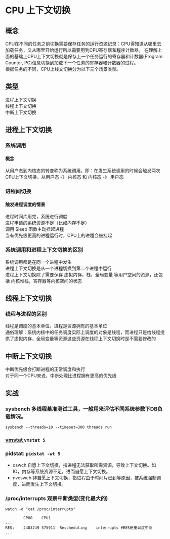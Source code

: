 # CPU 上下文切换  
  
## 概念  
CPU在不同的任务之前切换需要保存任务的运行资源记录：CPU得知道从哪里去加载任务，又从哪里开始运行所以需要用到CPU寄存器和程序计数器。
在理解上面的基础上CPU上下文切换就是保存上一个任务运行的寄存器和计数器(Program Counter, PC)信息切换到加载下一个任务的寄存器和计数器的过程。  
根据任务的不同，CPU上线文切换分为以下三个场景类型。
  
## 类型  
进程上下文切换  
线程上下文切换  
中断上下文切换  
  
## 进程上下文切换  
### 系统调用
#### 概念  
从用户态到内核态的转变称为系统调用。即：在发生系统调用的时候会触发两次CPU上下文切换，从用户态 -》 内核态 和 内核态 -》 用户态  

### 进程间切换
#### 触发进程调度的情景  
进程时间片用完，系统进行调度  
进程申请的系统资源不足（比如内存不足）  
调用 Sleep 函数主动挂起进程  
当有优先级更高的进程运行时，CPU上的进程会被挂起  

### 系统调用和进程上下文切换的区别  
系统调用都是在同一个进程中发生  
进程上下文切换是从一个进程切换到第二个进程中运行  
进程上下文切换除了需要保存 虚拟内存，栈，全局变量 等用户空间的资源，还包括 内核堆栈，寄存器等内核空间的状态  
 
## 线程上下文切换  
### 线程与进程的区别  
线程是调度的基本单位，进程是资源拥有的基本单位  
通俗理解：系统内核中的任务调度实际上调度的对象是线程，而进程只是给线程提供了虚拟内存，全局变量等资源这些资源在线程上下文切换时是不需要修改的  
  
## 中断上下文切换  
中断优先级会打断进程的正常调度和执行  
对于同一个CPU来说，中断处理比进程拥有更高的优先级  

## 实战
### sysbench    多线程基准测试工具，一般用来评估不同系统参数下DB负载情况。
`sysbench --threads=10 --timeout=300 threads run`

### [ vmstat ](src/cmd/vmstat.md) `vmstat 5`

### pidstat: `pidstat -wt 5`
- cswch     自愿上下文切换，指进程无法获取所需资源，导致上下文切换。如IO，内存等系统资源不足，进而自愿上下文切换。
- nvcswch   非自愿上下文切换，指进程由于时间片已到等原因，被系统强制调度，进而发生上下文切换。

### /proc/interrupts    观察中断类型(变化最大的)
`watch -d "cat /proc/interrupts"`
```
        CPU0    CPU1
...
RES:    2403249 575911  Rescheduling    interrupts #RES是重调度中断
...
```